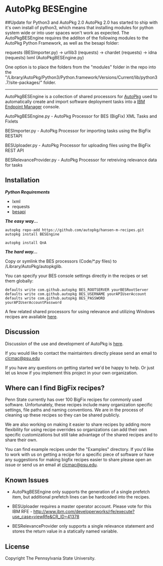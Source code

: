 AutoPkg BESEngine
=======

##Update for Python3 and AutoPkg 2.0
AutoPkg 2.0 has started to ship with it's own install of python3, which means that installing modules for python system
wide or into user spaces won't work as expected.
The AutoPkgBESEngine requires the additon of the following modules to the AutoPkg Python Framework, as well as the besapi folder:

requests (BESImporter.py)
 -> urllib3 (requests)
 -> chardet (requests)
 -> idna (requests)
lxml (AutoPkgBESEngine.py)

One option is to place the folders from the "modules" folder in the repo into the "/Library/AutoPkg/Python3/Python.framework/Versions/Current/lib/python3.7/site-packages/" folder.



-----------

AutoPkgBESEngine is a collection of shared processors for [AutoPkg](https://github.com/autopkg/autopkg) used to automatically create and import software deployment tasks into a [IBM Endpoint Manager](http://www.ibm.com/software/tivoli/solutions/endpoint-manager/) console.

AutoPkgBESEngine.py     - AutoPkg Processor for BES (BigFix) XML Tasks and Fixlets

BESImporter.py          - AutoPkg Processor for importing tasks using the BigFix RESTAPI

BESUploader.py          - AutoPkg Processor for uploading files using the BigFix REST API

BESRelevanceProvider.py - AutoPkg Processor for retreiving relevance data for tasks

Installation
------------
***Python Requirements***

- lxml
- requests
- [besapi](https://github.com/CLCMacTeam/besapi)

***The easy way...***

```
autopkg repo-add https://github.com/autopkg/hansen-m-recipes.git
autopkg install BESEngine

autopkg install QnA
```

***The hard way...***

Copy or symlink the BES processors (Code/*.py files) to /Library/AutoPkg/autopkglib.

You can specify your BES console settings directly in the recipes or set them globally:

```
defaults write com.github.autopkg BES_ROOTSERVER yourBESRootServer
defaults write com.github.autopkg BES_USERNAME yourAPIUserAccount
defaults write com.github.autopkg BES_PASSWORD yourAPIUserAccountPassword
```

A few related shared processors for using relevance and utilizing Windows recipes are available [here](https://github.com/autopkg/hansen-m-recipes/tree/master/SharedProcessors).

Discussion
----------

Discussion of the use and development of AutoPkg is [here](http://groups.google.com/group/autopkg-discuss).

If you would like to contact the maintainters directly please send an email to clcmac@psu.edu

If you have any questions on getting started we'd be happy to help. Or just let us know if you implement this project in your own organization.

Where can I find BigFix recipes?
----------

Penn State currently has over 100 BigFix recipes for commonly used software. Unfortunately, these recipes include many organization specific settings, file paths and naming conventions. We are in the process of cleaning up these recipes so they can be shared publicly.

We are also working on making it easier to share recipes by adding more flexibility for using recipe overrides so organizations can add their own specific customizations but still take advantage of the shared recipes and to share their own.

You can find example recipes under the "Examples" directory. If you'd like to work with us on getting a recipe for a specific piece of software or have any suggestions for making bigfix recipes easier to share please open an issue or send us an email at clcmac@psu.edu.

Known Issues
----------

- AutoPkgBESEngine only supports the generation of a single prefetch item, but additional prefetch lines can be hardcoded into the recipes.

- BESUploader requires a master operator account. Please vote for this IBM RFE - http://www.ibm.com/developerworks/rfe/execute?use_case=viewRfe&CR_ID=41378

- BESRelevanceProvider only supports a single relevance statement and stores the return value in a statically named variable.


License
----------

Copyright The Pennsylvania State University.
